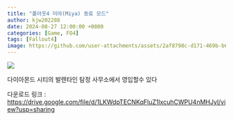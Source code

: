 ```yaml
---
title: "폴아웃4 미야(Miya) 동료 모드"
author: kjw202288
date: 2024-08-27 12:00:00 +0800
categories: [Game, FO4]
tags: [Fallout4]
image: https://github.com/user-attachments/assets/2af8798c-d171-469b-b630-5d8868fe970e
---
```


<img src="https://github.com/user-attachments/assets/2af8798c-d171-469b-b630-5d8868fe970e">

다이아몬드 시티의 발렌타인 탐정 사무소에서 영입할수 있다

다운로드 링크 : <https://drive.google.com/file/d/1LKWdpTECNKqFluZ1lxcuhCWPU4nMHJyl/view?usp=sharing>

